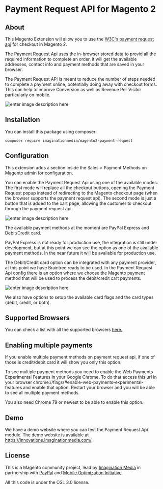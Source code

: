 # Payment Request API for Magento 2

## About
This Magento Extension will allow you to use the [W3C's payment request api](https://www.w3.org/TR/payment-request/) for checkout in Magento 2.

The Payment Request Api uses the in-browser stored data to provid all the required information to complete an order, it will get the available addresses, contact info and payment methods that are saved in your browser.

The Payment Request API is meant to reduce the number of steps needed to complete a payment online, potentially doing away with checkout forms. This can help to improve Conversion as well as Revenue Per Visitor particularly on mobile. 

![enter image description here](https://developers.google.com/web/fundamentals/payments/images/deep-dive/pr-top.png)


## Installation
You can install this package using composer:
```terminal
composer require imaginationmedia/magento2-payment-request
```

## Configuration
This extension adds a section inside the Sales > Payment Methods on Magento admin for configuration.

You can enable the Payment Request Api using one of the available modes. The first mode will replace all the checkout buttons, opening the Payment Request popup instead of redirecting to the Magento checkout page (when the browser supports the payment request api). The second mode is just a button that is added to the cart page, allowing the customer to checkout through the payment request api.

![enter image description here](https://i.ibb.co/Swpbm23/1.png)

The available payment methods at the moment are PayPal Express and Debit/Credit card.

PayPal Express is not ready for production use, the integration is still under development, but at this point we can see the option as one of the available payment methods. In the near future it will be available for production use.

The Debit/Credit card option can be integrated with any payment provider, at this point we have Braintree ready to be used. In the Payment Request Api config there is an option where we choose the Magento payment method that will be used to process the debit/credit cart payments.

![enter image description here](https://i.ibb.co/r74jWSz/2.png)

We also have options to setup the available card flags and the card types (debit, credit, or both).

## Supported Browsers
You can check a list with all the supported browsers [here.](https://developer.mozilla.org/en-US/docs/Web/API/Payment_Request_API#Browser_compatibility)

## Enabling multiple payments
If you enable multiple payment methods on payment request api, if one of those is credit/debit card it will show you only this option.

To see multiple payment methods you need to enable the Web Payments Experimental Features in your Google Chrome. To do that access this url in your browser chrome://flags/#enable-web-payments-experimental-features and enable that option. Restart your browser and you will be able to see all multiple payment methods.

You also need Chrome 79 or newest to be able to enable this option.

## Demo
We have a demo website where you can test the Payment Request Api module. The demo website is available at https://innovations.imaginationmedia.com/.

## License
This is a Magento community project, lead by [Imagination Media](https://www.imaginationmedia.com/) in partnership with [PayPal](https://www.paypal.com/) and [Mobile Optimization Initiative](https://www.mobileoptimized.org/).

All this code is under the OSL 3.0 license.

